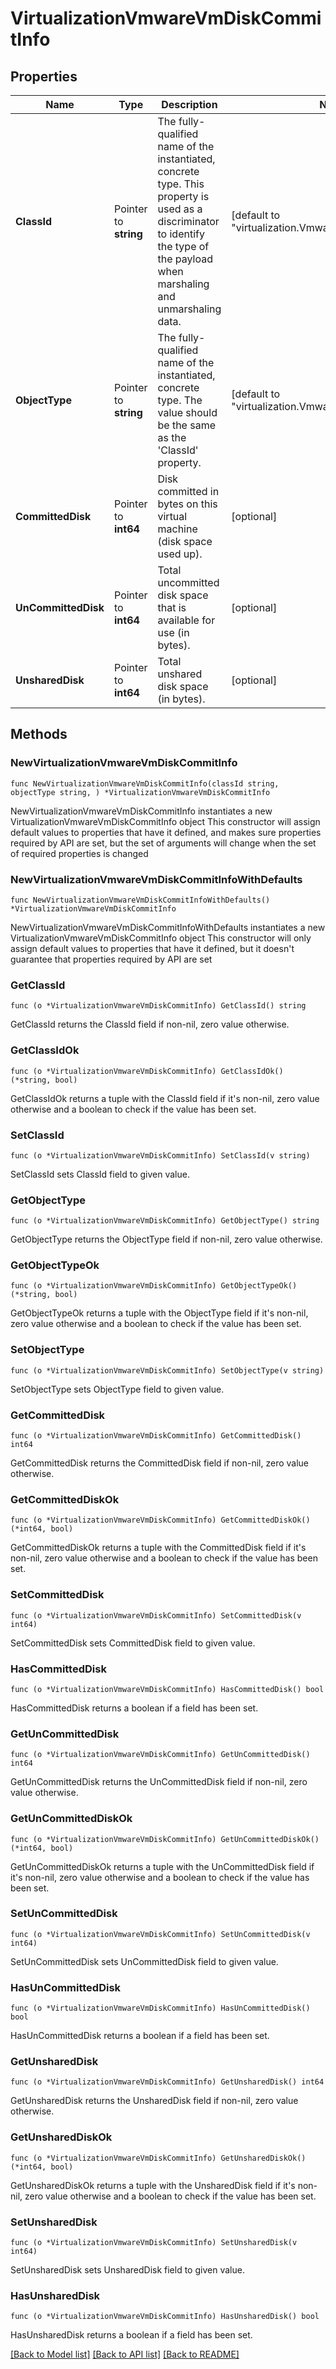 # VirtualizationVmwareVmDiskCommitInfo

## Properties

Name | Type | Description | Notes
------------ | ------------- | ------------- | -------------
**ClassId** | Pointer to **string** | The fully-qualified name of the instantiated, concrete type. This property is used as a discriminator to identify the type of the payload when marshaling and unmarshaling data. | [default to "virtualization.VmwareVmDiskCommitInfo"]
**ObjectType** | Pointer to **string** | The fully-qualified name of the instantiated, concrete type. The value should be the same as the &#39;ClassId&#39; property. | [default to "virtualization.VmwareVmDiskCommitInfo"]
**CommittedDisk** | Pointer to **int64** | Disk committed in bytes on this virtual machine (disk space used up). | [optional] 
**UnCommittedDisk** | Pointer to **int64** | Total uncommitted disk space that is available for use (in bytes). | [optional] 
**UnsharedDisk** | Pointer to **int64** | Total unshared disk space (in bytes). | [optional] 

## Methods

### NewVirtualizationVmwareVmDiskCommitInfo

`func NewVirtualizationVmwareVmDiskCommitInfo(classId string, objectType string, ) *VirtualizationVmwareVmDiskCommitInfo`

NewVirtualizationVmwareVmDiskCommitInfo instantiates a new VirtualizationVmwareVmDiskCommitInfo object
This constructor will assign default values to properties that have it defined,
and makes sure properties required by API are set, but the set of arguments
will change when the set of required properties is changed

### NewVirtualizationVmwareVmDiskCommitInfoWithDefaults

`func NewVirtualizationVmwareVmDiskCommitInfoWithDefaults() *VirtualizationVmwareVmDiskCommitInfo`

NewVirtualizationVmwareVmDiskCommitInfoWithDefaults instantiates a new VirtualizationVmwareVmDiskCommitInfo object
This constructor will only assign default values to properties that have it defined,
but it doesn't guarantee that properties required by API are set

### GetClassId

`func (o *VirtualizationVmwareVmDiskCommitInfo) GetClassId() string`

GetClassId returns the ClassId field if non-nil, zero value otherwise.

### GetClassIdOk

`func (o *VirtualizationVmwareVmDiskCommitInfo) GetClassIdOk() (*string, bool)`

GetClassIdOk returns a tuple with the ClassId field if it's non-nil, zero value otherwise
and a boolean to check if the value has been set.

### SetClassId

`func (o *VirtualizationVmwareVmDiskCommitInfo) SetClassId(v string)`

SetClassId sets ClassId field to given value.


### GetObjectType

`func (o *VirtualizationVmwareVmDiskCommitInfo) GetObjectType() string`

GetObjectType returns the ObjectType field if non-nil, zero value otherwise.

### GetObjectTypeOk

`func (o *VirtualizationVmwareVmDiskCommitInfo) GetObjectTypeOk() (*string, bool)`

GetObjectTypeOk returns a tuple with the ObjectType field if it's non-nil, zero value otherwise
and a boolean to check if the value has been set.

### SetObjectType

`func (o *VirtualizationVmwareVmDiskCommitInfo) SetObjectType(v string)`

SetObjectType sets ObjectType field to given value.


### GetCommittedDisk

`func (o *VirtualizationVmwareVmDiskCommitInfo) GetCommittedDisk() int64`

GetCommittedDisk returns the CommittedDisk field if non-nil, zero value otherwise.

### GetCommittedDiskOk

`func (o *VirtualizationVmwareVmDiskCommitInfo) GetCommittedDiskOk() (*int64, bool)`

GetCommittedDiskOk returns a tuple with the CommittedDisk field if it's non-nil, zero value otherwise
and a boolean to check if the value has been set.

### SetCommittedDisk

`func (o *VirtualizationVmwareVmDiskCommitInfo) SetCommittedDisk(v int64)`

SetCommittedDisk sets CommittedDisk field to given value.

### HasCommittedDisk

`func (o *VirtualizationVmwareVmDiskCommitInfo) HasCommittedDisk() bool`

HasCommittedDisk returns a boolean if a field has been set.

### GetUnCommittedDisk

`func (o *VirtualizationVmwareVmDiskCommitInfo) GetUnCommittedDisk() int64`

GetUnCommittedDisk returns the UnCommittedDisk field if non-nil, zero value otherwise.

### GetUnCommittedDiskOk

`func (o *VirtualizationVmwareVmDiskCommitInfo) GetUnCommittedDiskOk() (*int64, bool)`

GetUnCommittedDiskOk returns a tuple with the UnCommittedDisk field if it's non-nil, zero value otherwise
and a boolean to check if the value has been set.

### SetUnCommittedDisk

`func (o *VirtualizationVmwareVmDiskCommitInfo) SetUnCommittedDisk(v int64)`

SetUnCommittedDisk sets UnCommittedDisk field to given value.

### HasUnCommittedDisk

`func (o *VirtualizationVmwareVmDiskCommitInfo) HasUnCommittedDisk() bool`

HasUnCommittedDisk returns a boolean if a field has been set.

### GetUnsharedDisk

`func (o *VirtualizationVmwareVmDiskCommitInfo) GetUnsharedDisk() int64`

GetUnsharedDisk returns the UnsharedDisk field if non-nil, zero value otherwise.

### GetUnsharedDiskOk

`func (o *VirtualizationVmwareVmDiskCommitInfo) GetUnsharedDiskOk() (*int64, bool)`

GetUnsharedDiskOk returns a tuple with the UnsharedDisk field if it's non-nil, zero value otherwise
and a boolean to check if the value has been set.

### SetUnsharedDisk

`func (o *VirtualizationVmwareVmDiskCommitInfo) SetUnsharedDisk(v int64)`

SetUnsharedDisk sets UnsharedDisk field to given value.

### HasUnsharedDisk

`func (o *VirtualizationVmwareVmDiskCommitInfo) HasUnsharedDisk() bool`

HasUnsharedDisk returns a boolean if a field has been set.


[[Back to Model list]](../README.md#documentation-for-models) [[Back to API list]](../README.md#documentation-for-api-endpoints) [[Back to README]](../README.md)


